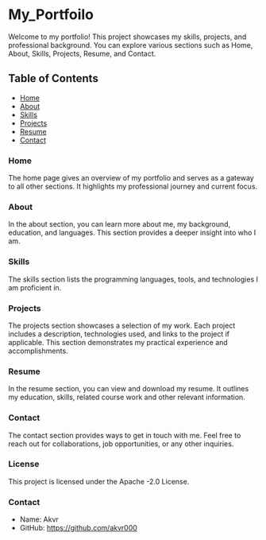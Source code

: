 # My_Portfoilo

Welcome to my portfolio! This project showcases my skills, projects, and professional background. You can explore various sections such as Home, About, Skills, Projects, Resume, and Contact.

## Table of Contents
- [Home](#home)
- [About](#about)
- [Skills](#skills)
- [Projects](#projects)
- [Resume](#resume)
- [Contact](#contact)

### Home
The home page gives an overview of my portfolio and serves as a gateway to all other sections. It highlights my professional journey and current focus.

### About
In the about section, you can learn more about me, my background, education, and languages. This section provides a deeper insight into who I am.

### Skills
The skills section lists the programming languages, tools, and technologies I am proficient in.

### Projects
The projects section showcases a selection of my work. Each project includes a description, technologies used, and links to the project if applicable. This section demonstrates my practical experience and accomplishments.

### Resume
In the resume section, you can view and download my resume. It outlines my education, skills, related course work and other relevant information.

### Contact
The contact section provides ways to get in touch with me. Feel free to reach out for collaborations, job opportunities, or any other inquiries.

### License
This project is licensed under the Apache -2.0 License.

### Contact
- Name: Akvr
- GitHub: https://github.com/akvr000

